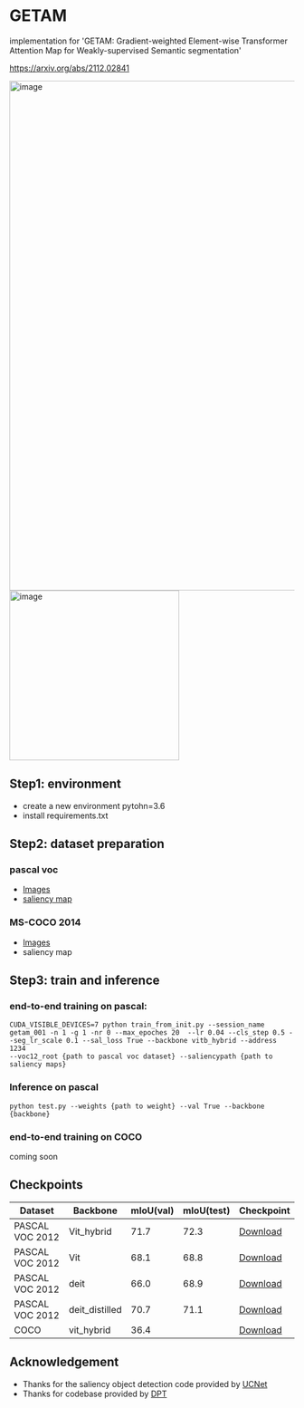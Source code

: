 # GETAM

implementation for 'GETAM: Gradient-weighted Element-wise Transformer Attention Map for Weakly-supervised Semantic segmentation'

https://arxiv.org/abs/2112.02841

<img width="900" alt="image" src="https://user-images.githubusercontent.com/13931546/171977086-f043617e-422c-4a26-aa26-6904cf0416e7.png">

<img width="300" alt="image" src="https://user-images.githubusercontent.com/13931546/171977077-7fd509b3-a008-492c-aa51-88200bcd8b49.png">



## Step1: environment
- create a new environment pytohn=3.6
- install requirements.txt


## Step2: dataset preparation
### pascal voc
- [Images](http://host.robots.ox.ac.uk/pascal/VOC/voc2012/) 
- [saliency map](https://1drv.ms/u/s!Ak3sXyXVg781yW78vNuDTblg2qdJ)

### MS-COCO 2014
- [Images](https://cocodataset.org/#home) 
- saliency map



## Step3: train and inference
### end-to-end training on pascal:

    CUDA_VISIBLE_DEVICES=7 python train_from_init.py --session_name getam_001 -n 1 -g 1 -nr 0 --max_epoches 20  --lr 0.04 --cls_step 0.5 --seg_lr_scale 0.1 --sal_loss True --backbone vitb_hybrid --address 1234 
    --voc12_root {path to pascal voc dataset} --saliencypath {path to saliency maps}
    
### Inference on pascal
    python test.py --weights {path to weight} --val True --backbone {backbone}
    
### end-to-end training on COCO
coming soon

## Checkpoints

  | Dataset         | Backbone | mIoU(val) | mIoU(test) |Checkpoint           |
  | --------------- | ------ | -----------  |----|---                 |
  | PASCAL VOC 2012 | Vit_hybrid   | 71.7  |  72.3   | [Download](https://drive.google.com/file/d/1gOtbWFpi2OTn7NPIPOomnn6cfELgVVVA/view?usp=sharing)      | 
  | PASCAL VOC 2012 | Vit   | 68.1       | 68.8 |[Download](https://drive.google.com/file/d/16jMDJTdiXnpax0uhNMgwgPLU6INAcGA4/view?usp=sharing)      |
  | PASCAL VOC 2012 | deit   |66.0       | 68.9 |[Download](https://drive.google.com/file/d/1XS1YnIjB64EMGPUMOWAl9f1OqIxgVw2Y/view?usp=sharing)      |
  | PASCAL VOC 2012 | deit_distilled   | 70.7  | 71.1    | [Download](https://drive.google.com/file/d/1pFs0ZSAoIwxa1K4P5xxNJSK1-g_5MwkH/view?usp=sharing)      |
  | COCO | vit_hybrid   | 36.4  |     | [Download](https://drive.google.com/file/d/1LvswI1_B76yalEdUSv2QhxTxCU120y1h/view?usp=sharing)      |
  
  
  ## Acknowledgement
  - Thanks for the saliency object detection code provided by [UCNet](https://github.com/JingZhang617/UCNet)
  - Thanks for codebase provided by [DPT](https://github.com/isl-org/DPT)
